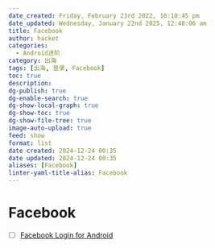 ```yaml
---
date_created: Friday, February 23rd 2022, 10:10:45 pm
date_updated: Wednesday, January 22nd 2025, 12:48:06 am
title: Facebook
author: hacket
categories:
  - Android进阶
category: 出海
tags: [出海, 登录, Facebook]
toc: true
description: 
dg-publish: true
dg-enable-search: true
dg-show-local-graph: true
dg-show-toc: true
dg-show-file-tree: true
image-auto-upload: true
feed: show
format: list
date created: 2024-12-24 00:35
date updated: 2024-12-24 00:35
aliases: [Facebook]
linter-yaml-title-alias: Facebook
---
```


# Facebook

- [ ] [Facebook Login for Android](https://developers.facebook.com/docs/facebook-login/android)
